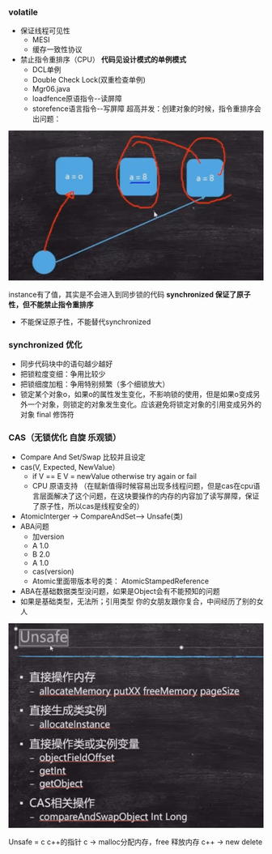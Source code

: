 ### volatile

* 保证线程可见性
  - MESI
  - 缓存一致性协议
* 禁止指令重排序（CPU）
  **代码见设计模式的单例模式** 
  - DCL单例
  - Double Check Lock(双重检查单例)
  - Mgr06.java
  - loadfence原语指令--读屏障
  - storefence语言指令--写屏障
  超高并发：创建对象的时候，指令重排序会出问题：

 ![image-20210219164900880](images/image-20210219164900880.png)

  instance有了值，其实是不会进入到同步锁的代码
**synchronized 保证了原子性，但不能禁止指令重排序**

* 不能保证原子性，不能替代synchronized



### synchronized 优化

  * 同步代码块中的语句越少越好
  * 把锁粒度变细：争用比较少
  * 把锁细度加粗：争用特别频繁（多个细锁放大）
  * 锁定某个对象o，如果o的属性发生变化，不影响锁的使用，但是如果o变成另外一个对象，则锁定的对象发生变化。应该避免将锁定对象的引用变成另外的对象   final 修饰符

### CAS（无锁优化  自旋  乐观锁）

* Compare And Set/Swap 比较并且设定
* cas(V, Expected, NewValue）
  - if V == E
    V = newValue
    otherwise try again or fail
  - CPU 原语支持  （在赋新值得时候容易出现多线程问题，但是cas在cpu语言层面解决了这个问题，在这块要操作的内存的内容加了读写屏障，保证了原子性，所以cas是线程安全的）
* AtomicInterger -> CompareAndSet--> Unsafe(类)
* ABA问题
  -  加version
  -  A 1.0
  -  B 2.0
  -  A 1.0
  - cas(version)
  - Atomic里面带版本号的类： AtomicStampedReference
* ABA在基础数据类型没问题，如果是Object会有不能预知的问题
* 如果是基础类型，无法所；引用类型 你的女朋友跟你复合，中间经历了别的女人

 ![image-20210219165142851](images/image-20210219165142851.png)

Unsafe = c c++的指针
 c -> malloc分配内存，free 释放内存
 c++ -> new delete
